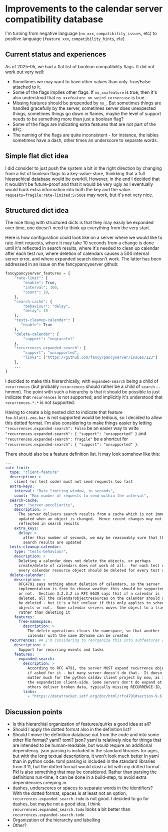 # Improvements to the calendar server compatibility database

I'm turning from negative language (`no_xxx`, `compatibility_issues`, etc) to positive language (`feature xxx`, `compatibility_hints`, etc)

## Current status and experiences

As of 2025-05, we had a flat list of boolean compatibility flags.  It did not work out very well:

* Sometimes we may want to have other values than only True/False attached to it.
* Some of the flags implies other flags.  If `no_xxxfeature` is true, then it's also understood that `no_xxxfeature_on_weird_cornercase` is true.
* Missing features should be prepended by `no_`.  But sometimes things are handled gracefully by the server, sometimes server does unexpected things, sometimes things go down in flames, maybe the level of support needs to be something more than just a boolean flag?
* Some of the flags are indicating extra features that are not part of the RFC.
* The naming of the flags are quite inconsistent - for instance, the lables sometimes have a dash, other times an underscore to separate words.

## Simple flat dict idea

I did consider to just push the system a bit in the right direction by changing from a list of boolean flags to a key-value-store, thinkking that a full hiearachical database would be overkill.  However, in the end I decided that it wouldn't be future-proof and that it would be very ugly as I eventually would hack extra information into both the key and the value.  `requests=fragile:rate-limited:5/500s` may work, but it's not very nice.

## Structured dict idea

The nice thing with structured dicts is that they may easily be expanded over time, one doesn't need to think up everything from the very start.

Here is how configuration could look like on a server where we would like to rate-limit requests, where it may take 10 seconds from a change is done until it's reflected in search results, where it's needed to clean up calendar after each test run, where deletion of calendars causes a 500 internal server error, and where expanded search doesn't work.  The latter has been addressed in an issue on the fancypancyserver github:

```python
fancypancyserver_features = {
    "rate-limit": {
	    "enable": True,
		"interval": 100,
		"count": 10,
    },
	"search-cache": {
	    "behaviour": "delay",
		"delay": 10
	},
	"tests-cleanup-calendar": {
       "enable": True
    },
	"delete-calendar": {
	    "support": "ungraceful"
	},
	"recurrences.expanded-search": {
	    "support": "unsupported",
		"links": ["https://github.com/fancy/pancyserver/issues/123"]
	},
	...
}
```

I decided to make this hierarchically, with `expanded-search` being a child of `recurrences` (but probably `recurrences` should rather be a child of `search` ... hmmm).  The point with such a hierarchy is that it should be possible to just indicate that `recurrences` is not supported, and implicitly it's understood that `recurrences.*.*` is not supported.

Having to create a big nested dict to indicate that feature `foo.blatti.zoo.bar` is not supported would be tedious, so I decided to allow this dotted format.  I'm also considering to make things easier by letting `"recurrences.expanded-search": False` be an easier way to write `"recurrences.expanded-search": { "support": "unsupported" }` and `"recurrences.expanded-search": fragile"` be a shortcut for `"recurrences.expanded-search": { "support": "unsupported" }`.

There should also be a feature definition list.  It may look somehow like this:

```yaml
---
rate-limit:
  type: "client-feature"
  description: >
    client (or test code) must not send requests too fast
  extra-keys:
    interval: "Rate limiting window, in seconds",
    count: "Max number of requests to send within the interval",
  search-cache:
    type: "server-peculiarity",
    description: >
      The server delivers search results from a cache which is not immediately
      updated when an object is changed.  Hence recent changes may not be
      reflected in search results
    extra_keys:
      delay: >
        after this number of seconds, we may be reasonably sure that the
        search results are updated
  tests-cleanup-calendar:
    type: "tests-behaviour",
    description: >
      Deleting a calendar does not delete the objects, or perhaps
      create/delete of calendars does not work at all.  For each test run,
      every calendar resource object should be deleted for every test run
  delete-calendar:
    description: >
      RFC4791 says nothing about deletion of calendars, so the server
      implementation is free to choose weather this should be supported
      or not.  Section 3.2.3.2 in RFC 6638 says that if a calendar is
      deleted, all the calendarobjectresources on the calendar should also
      be deleted - but it's a bit unclear if this only applies to scheduling
      objects or not.  Some calendar servers moves the object to a trashcan
      rather than deleting it
    features:
      free-namespace:
        description: >
          The delete operations clears the namespace, so that another
          calendar with the same ID/name can be created
  recurrences: ## I'm considering to reorganize this into subfeatures of search etc
    description: >
      Support for recurring events and tasks
    features:
      expanded-search:
        description: >
          According to RFC 4791, the server MUST expand recurrence objects
          if asked for it - but many server doesn't do that.  It doesn't
          matter much for the python caldav client project by now, as it does
          the expandation client-side. Some servers don't do expand at all,
          others deliver broken data, typically missing RECURRENCE-ID,
        links:
          - "https://datatracker.ietf.org/doc/html/rfc4791#section-9.6.5"
```

## Discussion points

* Is this hierarchial organization of features/quirks a good idea at all?
* Should I apply the dotted format also in the definition list?
* Should I move the definition database out from the code and into some other file format?  yaml?  toml?  json?  yaml is relatively nice for things that are intended to be human-readable, but would require an additional dependency.  json parsing is included in the standard libraries for ages, but with the long textual descriptions, it won't look much better in yaml than in python code.  toml parsing is included in the standard libraries from 3.11, but the dotted format would clash a bit with my dotted format.  Pkl is also something that may be considered.  Rather than parsing the definitions run-time, it can be done in a build-step, to avoid extra dependencies creeping in.
* dashes, underscores or spaces to separate words in the identifiers?  With the dotted format, spaces is at least not an option, `recurrences.expanded search.todo` is not good.  I decided to go for dashes, but maybe not a good idea, I think `recurrences.expanded_search.todo` looks a bit better than `recurrences.expanded-search.todo`
* Organization of the hierarchy and labelling
* Other?
